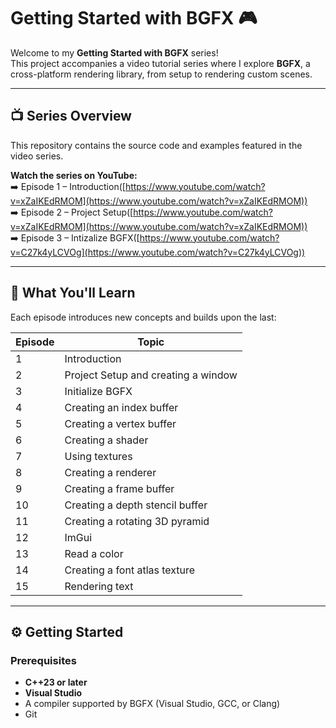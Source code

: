 # Getting Started with BGFX 🎮

Welcome to my **Getting Started with BGFX** series!  
This project accompanies a video tutorial series where I explore **BGFX**, a cross-platform rendering library, from setup to rendering custom scenes.

---

## 📺 Series Overview

This repository contains the source code and examples featured in the video series.

**Watch the series on YouTube:**  
➡️ Episode 1 – Introduction([https://www.youtube.com/watch?v=xZaIKEdRMOM](https://www.youtube.com/watch?v=xZaIKEdRMOM))  
➡️ Episode 2 – Project Setup([https://www.youtube.com/watch?v=xZaIKEdRMOM](https://www.youtube.com/watch?v=xZaIKEdRMOM))  
➡️ Episode 3 – Intizalize BGFX([https://www.youtube.com/watch?v=C27k4yLCVOg](https://www.youtube.com/watch?v=C27k4yLCVOg))

---

## 🧩 What You'll Learn

Each episode introduces new concepts and builds upon the last:


| Episode | Topic |
|----------|-------|
| 1 | Introduction |
| 2 | Project Setup and creating a window |
| 3 | Initialize BGFX |
| 4 | Creating an index buffer |
| 5 | Creating a vertex buffer |
| 6 | Creating a shader |
| 7 | Using textures |
| 8 | Creating a renderer |
| 9 | Creating a frame buffer |
| 10 | Creating a depth stencil buffer |
| 11 | Creating a rotating 3D pyramid |
| 12 | ImGui |
| 13 | Read a color |
| 14 | Creating a font atlas texture |
| 15 | Rendering text |

---

## ⚙️ Getting Started

### Prerequisites
- **C++23 or later**
- **Visual Studio**
- A compiler supported by BGFX (Visual Studio, GCC, or Clang)
- Git
